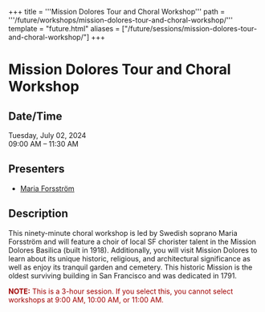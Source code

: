 +++
title = '''Mission Dolores Tour and Choral Workshop'''
path = '''/future/workshops/mission-dolores-tour-and-choral-workshop/'''
template = "future.html"
aliases = ["/future/sessions/mission-dolores-tour-and-choral-workshop/"]
+++

<h1>Mission Dolores Tour and Choral Workshop</h1>

<h2>Date/Time</h2>
<p>Tuesday, July 02, 2024<br>
09:00 AM – 11:30 AM</p>
<h2>Presenters</h2>
<ul>
<li><a href="/future/presenters/maria-forsström/">Maria Forsström</a></li>
</ul>
<h2>Description</h2>

<div class="ag87-crtemvc-hsbk"><div class="css-vsf5of"><p class="carina-rte-public-DraftStyleDefault-block">This ninety-minute choral workshop is led by Swedish soprano Maria Forsström and will feature a choir of local SF chorister talent in the Mission Dolores Basilica (built in 1918). Additionally, you will visit Mission Dolores to learn about its unique historic, religious, and architectural significance as well as enjoy its tranquil garden and cemetery. This historic Mission is the oldest surviving building in San Francisco and was dedicated in 1791.</p><p class="carina-rte-public-DraftStyleDefault-block"><span style="color: rgb(160,0,0);"><span style="font-weight: bold;">NOTE:</span> This is a 3-hour session. If you select this, you cannot select workshops at 9:00 AM, 10:00 AM, or 11:00 AM.</span></p></div></div>


